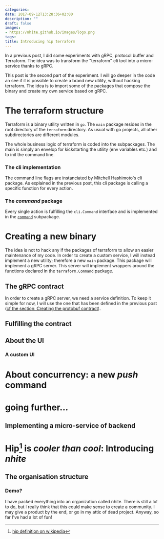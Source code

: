 ```yaml
---
categories:
date: 2017-09-12T13:28:36+02:00
description: ""
draft: false
images:
- https://nhite.github.io/images/logo.png
tags:
title: Introducing hip terraform
---
```


In a previous post, I did some experiments with gRPC, protocol buffer and Terraform.
The idea was to transform the "terraform" cli tool into a micro-service thanks to gRPC.

This post is the second part of the experiment. I will go deeper in the code an see if it is possible
to create a brand new utility, without hacking terraform. The idea is to import some of the packages that compose the binary
and create my own service based on gRPC.

# The terraform structure

Terraform is a binary utility written in `go`.
The `main` package resides in the root directory of the `terraform` directory.
As usual with go projects, all other subdirectories are different modules.

The whole business logic of terraform is coded into the subpackages. The main is simply an envelop for kickstarting the utility (env variables etc.) and to init the command line.

### The cli implementation

The command line flags are instanciated by Mitchell Hashimoto's cli package.
As explained in the previous post, this cli package is calling a specific function for every action.

### The _command_ package

Every single action is fulfilling the `cli.Command` interface and is implemented in the [`command`](https://godoc.org/github.com/hashicorp/terraform/command) subpackage.

# Creating a new binary

The idea is not to hack any if the packages of terraform to allow an easier maintenance of my code. 
In order to create a custom service, I will instead implement a new utility; therefore a new `main` package.
This package will implement a gRPC server. This server will implement wrappers around the functions declared in the `terraform.Command` package.

## The gRPC contract

In order to create a gRPC server, we need a service definition.
To keep it simple for now, I will use the one that has been defined in the previous post ([cf the section: Creating the protobuf contract](https://blog.owulveryck.info/2017/09/02/from-command-line-tools-to-microservices---the-example-of-hashicorp-tools-terraform-and-grpc.html#creating-the-protobuf-contract)).

## Fulfilling the contract

## About the UI

### A custom UI

# About concurrency: a new _push_ command

# going further...

## Implementing a micro-service of backend

# Hip[^1] is _cooler than cool_: Introducing _nhite_

## The organisation structure

### Demo?

[^1]: [hip definition on wikipedia](https://en.wikipedia.org/wiki/Hip_(slang))

I have packed everything into an organization called nhite.
There is still a lot to do, but I really think that this could make sense to create a community. I may give a product by the end, or go in my attic of dead project.
Anyway, so far I've had a lot of fun!



